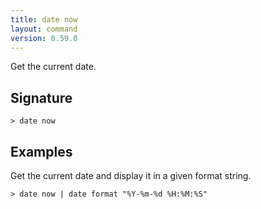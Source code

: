 ```yaml
---
title: date now
layout: command
version: 0.59.0
---
```


Get the current date.

## Signature

```> date now ```

## Examples

Get the current date and display it in a given format string.
```shell
> date now | date format "%Y-%m-%d %H:%M:%S"
```
